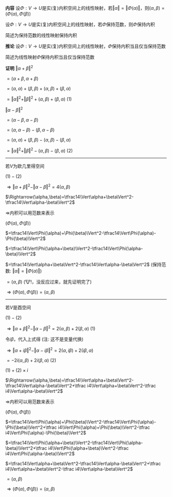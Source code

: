 **内容**
设$\Phi:V\to U$是实(复)内积空间上的线性映射，若$\Vert\alpha\Vert=\Vert\Phi(\alpha)\Vert$，则$(\alpha,\beta)=(\Phi(\alpha),\Phi(\beta))$

设$\Phi:V\to U$是实(复)内积空间上的线性映射，若$\Phi$保持范数，则$\Phi$保持内积

简述为保持范数的线性映射保持内积

**推论**
设$\Phi:V\to U$是实(复)内积空间上的线性映射，$\Phi$保持内积当且仅当保持范数

简述为线性映射$\Phi$保持内积当且仅当保持范数

**证明**
$\Vert\alpha+\beta\Vert^2$

$=(\alpha+\beta,\alpha+\beta)$

$=(\alpha,\alpha)+(\beta,\beta)+(\alpha,\beta)+(\beta,\alpha)$

$=\Vert\alpha\Vert^2+\Vert\beta\Vert^2+(\alpha,\beta)+(\beta,\alpha)\ (1)$

$\Vert\alpha-\beta\Vert^2$

$=(\alpha-\beta,\alpha-\beta)$

$=(\alpha,\alpha-\beta)-(\beta,\alpha-\beta)$

$=(\alpha,\alpha)+(\beta,\beta)-(\alpha,\beta)-(\beta,\alpha)$

$=\Vert\alpha\Vert^2+\Vert\beta\Vert^2-(\alpha,\beta)-(\beta,\alpha)\ (2)$

---

若$V$为欧几里得空间

$(1)-(2)$

$\Rightarrow\Vert\alpha+\beta\Vert^2-\Vert\alpha-\beta\Vert^2=4(\alpha,\beta)$

$\Rightarrow(\alpha,\beta)=\tfrac14\Vert\alpha+\beta\Vert^2-\tfrac14\Vert\alpha-\beta\Vert^2$

$\Rightarrow$内积可以用范数来表示

$(\Phi(\alpha),\Phi(\beta))$

$=\tfrac14\Vert\Phi(\alpha)+\Phi(\beta)\Vert^2-\tfrac14\Vert\Phi(\alpha)-\Phi(\beta)\Vert^2$

$=\tfrac14\Vert\Phi(\alpha+\beta)\Vert^2-\tfrac14\Vert\Phi(\alpha-\beta)\Vert^2$

$=\tfrac14\Vert\alpha+\beta\Vert^2-\tfrac14\Vert\alpha-\beta\Vert^2$ (保持范数: $\Vert\alpha\Vert=\Vert\Phi(\alpha)\Vert$)

$=(\alpha,\beta)$ (🐮!，没反应过来，就先证明完了)

$\Rightarrow(\Phi(\alpha),\Phi(\beta))=(\alpha,\beta)$

---

若$V$是酉空间

$(1)-(2)$

$\Rightarrow\Vert\alpha+\beta\Vert^2-\Vert\alpha-\beta\Vert^2=2(\alpha,\beta)+2(\beta,\alpha)\ (1)$

令$i\beta$，代入上式得 (注: 这不是变量代换)

$\Rightarrow\Vert\alpha+i\beta\Vert^2-\Vert\alpha-i\beta\Vert^2=2(\alpha,i\beta)+2(i\beta,\alpha)$

$=-2i(\alpha,\beta)+2i(\beta,\alpha)\ (2)$

$(1)+(2)\times i$

$\Rightarrow(\alpha,\beta)=\tfrac14\Vert\alpha+\beta\Vert^2-\tfrac14\Vert\alpha-\beta\Vert^2+\tfrac i4\Vert\alpha+\beta\Vert^2-\tfrac i4\Vert\alpha-\beta\Vert^2$

$\Rightarrow$内积可以用范数来表示

$(\Phi(\alpha),\Phi(\beta))$

$=\tfrac14\Vert\Phi(\alpha)+\Phi(\beta)\Vert^2-\tfrac14\Vert\Phi(\alpha)-\Phi(\beta)\Vert^2+\tfrac i4\Vert\Phi(\alpha)+\Phi(\beta)\Vert^2-\tfrac i4\Vert\Phi(\alpha)-\Phi(\beta)\Vert^2$

$=\tfrac14\Vert\Phi(\alpha+\beta)\Vert^2-\tfrac14\Vert\Phi(\alpha-\beta)\Vert^2+\tfrac i4\Vert\Phi(\alpha+\beta)\Vert^2-\tfrac i4\Vert\Phi(\alpha-\beta)\Vert^2$

$=\tfrac14\Vert\alpha+\beta\Vert^2-\tfrac14\Vert\alpha-\beta\Vert^2+\tfrac i4\Vert\alpha+\beta\Vert^2-\tfrac i4\Vert\alpha-\beta\Vert^2$

$=(\alpha,\beta)$

$\Rightarrow(\Phi(\alpha),\Phi(\beta))=(\alpha,\beta)$
